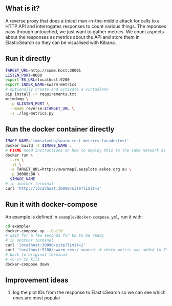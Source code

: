 ## What is it?
A reverse proxy that does a (nice) man-in-the-middle attack for calls to a HTTP API and interrogates responses to count various things. The reponses pass through untouched, we just want to gather metrics. We count aspects about the responses as metrics about the API and store them in ElasticSearch so they can be visualised with Kibana.

## Run it directly

```bash
TARGET_URL=http://some.host:30001
LISTEN_PORT=8080
export ES_URL=localhost:9200
export INDEX_NAME=swarm-metrics
# optionally create and activate a virtualenv
pip install -r requirements.txt
mitmdump \
  -p $LISTEN_PORT \
  --mode reverse:$TARGET_URL \
  -s ./log-metrics.py
```

## Run the docker container directly
```bash
IMAGE_NAME='tomsaleeba/swarm-rest-metrics-facade:test'
docker build -t $IMAGE_NAME .
# FIXME need instructions on how to deploy this to the same network as an ES instance, then use ES_URL env var
docker run \
  --rm \
  -it \
  -e TARGET_URL=http://swarmapi.ausplots.aekos.org.au \
  -p 30000:80 \
  $IMAGE_NAME
# in another terminal
curl 'http://localhost:30000/site?limit=1'
```

## Run it with docker-compose

An example is defined in `example/docker-compose.yml`, run it with:
```bash
cd example/
docker-compose up --build
# wait for a few seconds for ES to be ready
# in another terminal
curl 'localhost:30000/site?limit=1'
curl 'localhost:9200/swarm-rest/_search' # check metric was added to ES
# back to original terminal
# <C-c> to kill
docker-compose down
```

## Improvement ideas

  1. log the plot IDs from the response to ElasticSearch so we can see which ones are most popular

